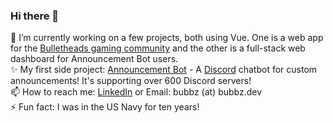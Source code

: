 ### Hi there 👋

🔭 I’m currently working on a few projects, both using Vue. One is a web app for the [Bulletheads gaming community](https://www.bulletheads.org/) and the other is a full-stack web dashboard for Announcement Bot users.<br>
✨ My first side project: <a target="_blank" href="https://www.announcementbot.live/">Announcement Bot</a> - A <a target="_blank" href="https://discord.com/">Discord</a> chatbot for custom announcements! It's supporting over 600 Discord servers!<br>
📫 How to reach me: <a target="_blank" href="https://www.linkedin.com/in/cwblount/">LinkedIn</a> or Email: bubbz (at) bubbz.dev<br>
⚡ Fun fact: I was in the US Navy for ten years!
